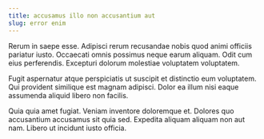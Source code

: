```yaml
---
title: accusamus illo non accusantium aut
slug: error enim
---
```


Rerum in saepe esse. Adipisci rerum recusandae nobis quod animi officiis pariatur iusto. Occaecati omnis possimus neque earum aliquam. Odit cum eius perferendis. Excepturi dolorum molestiae voluptatem voluptatem.

Fugit aspernatur atque perspiciatis ut suscipit et distinctio eum voluptatem. Qui provident similique est magnam adipisci. Dolor ea illum nisi eaque assumenda aliquid libero non facilis.

Quia quia amet fugiat. Veniam inventore doloremque et. Dolores quo accusantium accusamus sit quia sed. Expedita aliquam aliquam non aut nam. Libero ut incidunt iusto officia.

